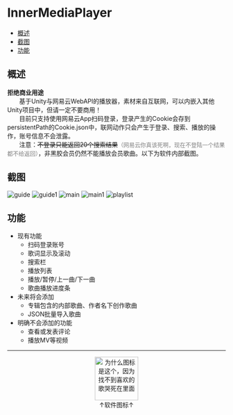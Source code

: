 # InnerMediaPlayer

- [概述](#概述)
- [截图](#截图)
- [功能](#功能)

## 概述

**拒绝商业用途**<br>
&nbsp;&nbsp;&nbsp;&nbsp;&nbsp;&nbsp;&nbsp;基于Unity与网易云WebAPI的播放器，素材来自互联网，可以内嵌入其他Unity项目中，但请一定不要商用！<br>
&nbsp;&nbsp;&nbsp;&nbsp;&nbsp;&nbsp;&nbsp;目前只支持使用网易云App扫码登录，登录产生的Cookie会存到persistentPath的Cookie.json中，联网动作只会产生于登录、搜索、播放的操作，账号信息不会泄露。<br>
&nbsp;&nbsp;&nbsp;&nbsp;&nbsp;&nbsp;&nbsp;注意：<del>不登录只能返回20个搜索结果</del><font color = gray size = 2>（网易云你真该死啊，现在不登陆一个结果都不给返回）</font>，非黑胶会员仍然不能播放会员歌曲。以下为软件内部截图。

## 截图

![guide](Documentation/Image/guide1.png)
![guide1](Documentation/Image/guide2.png)
![main](Documentation/Image/main.png)
![main1](Documentation/Image/main1.png)
![playlist](Documentation/Image/playlist.png)

## 功能

- 现有功能
    - 扫码登录账号
    - 歌词显示及滚动
    - 搜索栏
    - 播放列表
    - 播放/暂停/上一曲/下一曲
    - 歌曲播放进度条
- 未来将会添加
    - 专辑包含的内部歌曲、作者名下创作歌曲
    - JSON批量导入歌曲
- 明确不会添加的功能
    - 查看或发表评论
    - 播放MV等视频

---

<div align="center">
    <img src="Documentation/Image/icon.png" title="为什么图标是这个，因为找不到喜欢的歌哭死在里面" height=100 width=100><br>
    <body>↑软件图标↑</body>
</div>